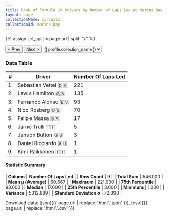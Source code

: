 ```yaml
---
title: Rank of Formula 1® Drivers by Number of Laps Led at Marina Bay Street Circuit
layout: page
collectionName: circuits
collectionId: marina_bay
---
```


{% assign url_split = page.url | split: "/" %}
<div id="collection-navigation">
<button onclick="selector.options[selector.selectedIndex-1].value && (window.location = selector.options[selector.selectedIndex-1].value);">&lt; Prev</button>
<button onclick="selector.options[selector.selectedIndex+1].value && (window.location = selector.options[selector.selectedIndex+1].value);">Next &gt;</button>
<select id="selector" onchange="this.options[this.selectedIndex].value && (window.location = this.options[this.selectedIndex].value);">
  {% for collectionId in site.data[page.collectionName].refs %}
    {% if collectionId == page.collectionId %}
      {% assign selected = "selected" %}
    {% else %}
      {% assign selected = "" %}
    {% endif %}
    {% assign profile = site.data[page.collectionName][collectionId].profile %}
    <option value="/f1/{{ page.collectionName }}/{{ collectionId }}/{{ url_split[4] }}" {{ selected }}>{{ profile.collection_name }}</option>
  {% endfor %}
</select>
</div>

<canvas id="chart" width="400" height="180"></canvas>
<script>
var data = {
    "datasets": [
        {
            "backgroundColor": [
                "#9C8E8D",
                "#9C8E8D",
                "#9C8E8D",
                "#9C8E8D",
                "#9C8E8D",
                "#9C8E8D",
                "#9C8E8D",
                "#9C8E8D",
                "#9C8E8D"
            ],
            "borderColor": [
                "#1D181E",
                "#1D181E",
                "#1D181E",
                "#1D181E",
                "#1D181E",
                "#1D181E",
                "#1D181E",
                "#1D181E",
                "#1D181E"
            ],
            "borderWidth": 1,
            "data": [
                221.0,
                135.0,
                93.0,
                70.0,
                17.0,
                5.0,
                3.0,
                1.0,
                1.0
            ],
            "label": "Number Of Laps Led"
        }
    ],
    "labels": [
        "Sebastian Vettel",
        "Lewis Hamilton",
        "Fernando Alonso",
        "Nico Rosberg",
        "Felipe Massa",
        "Jarno Trulli",
        "Jenson Button",
        "Daniel Ricciardo",
        "Kimi Räikkönen"
    ]
};
var options = {
  legend: {
    display: false
  },
  scales: {
    xAxes: [{
      ticks: {
        beginAtZero: true,
        maxRotation: 180,
        display: window.innerWidth > 800
      }
    }],
    yAxes: [{
      ticks: {
        beginAtZero: true
      }
    }]
  },
  onResize: function(chart, size) {
    chart.options.scales.xAxes[0].ticks.display = size.width > 800;
  }
};
var chart = new Chart("chart", {
    data: data,
    type: 'bar',
    options: options
});
</script>



### Data Table

| # | Driver | Number Of Laps Led |
|--|--|--|
| 1. | Sebastian Vettel 🇩🇪 | 221 |
| 2. | Lewis Hamilton 🇬🇧 | 135 |
| 3. | Fernando Alonso 🇪🇸 | 93 |
| 4. | Nico Rosberg 🇩🇪 | 70 |
| 5. | Felipe Massa 🇧🇷 | 17 |
| 6. | Jarno Trulli 🇮🇹 | 5 |
| 7. | Jenson Button 🇬🇧 | 3 |
| 8. | Daniel Ricciardo 🇦🇺 | 1 |
| 9. | Kimi Räikkönen 🇫🇮 | 1 |

#### Statistic Summary

| **Column** | **Number Of Laps Led** |
| **Row Count** | 9 |
| **Total Sum** | 546.000 |
| **Mean μ (Average)** | 60.667 |
| **Maximum** | 221.000 |
| **75th Percentile** | 93.000 |
| **Median** | 17.000 |
| **25th Percentile** | 3.000 |
| **Minimum** | 1.000 |
| **Variance** | 5312.889 |
| **Standard Deviation σ** | 72.890 |

Download data: [json]({{ page.url | replace:'.html','.json' }}), [csv]({{ page.url | replace:'.html','.csv' }})
